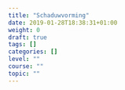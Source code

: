```yaml
---
title: "Schaduwvorming"
date: 2019-01-28T18:38:31+01:00
weight: 0
draft: true
tags: []
categories: []
level: ""
course: ""
topic: ""
---
```



